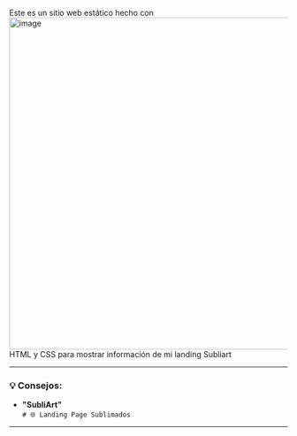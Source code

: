 Este es un sitio web estático hecho con  <img width="1217" height="601" alt="image" src="https://github.com/user-attachments/assets/179894d4-d156-442b-9892-06f9b9a8612a" />
HTML y CSS para mostrar información de mi landing Subliart 

---

### 💡 Consejos:
- **"SubliArt"**  
 `# 🌐 Landing Page Sublimados`
---

